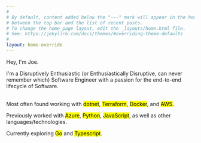 ```yaml
---
#
# By default, content added below the "---" mark will appear in the home page
# between the top bar and the list of recent posts.
# To change the home page layout, edit the _layouts/home.html file.
# See: https://jekyllrb.com/docs/themes/#overriding-theme-defaults
#
layout: home-override
---
```


Hey, I'm Joe.

I'm a Disruptively Enthusiastic (or Enthusiastically Disruptive, can never remember which) Software Engineer with a passion for the end-to-end lifecycle of Software.

<br />
Most often found working with <mark>dotnet</mark>, <mark>Terraform</mark>, <mark>Docker</mark>, and <mark>AWS</mark>. 

Previously worked with <mark>Azure</mark>, <mark>Python</mark>, <mark>JavaScript</mark>, as well as other languages/technologies.

Currently exploring <mark>Go</mark> and <mark>Typescript</mark>.
